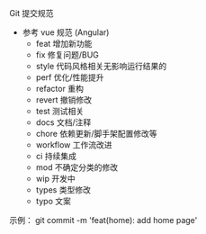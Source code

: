 Git 提交规范

- 参考 vue 规范 (Angular)
  - feat 增加新功能
  - fix 修复问题/BUG
  - style 代码风格相关无影响运行结果的
  - perf 优化/性能提升
  - refactor 重构
  - revert 撤销修改
  - test 测试相关
  - docs 文档/注释
  - chore 依赖更新/脚手架配置修改等
  - workflow 工作流改进
  - ci 持续集成
  - mod 不确定分类的修改
  - wip 开发中
  - types 类型修改
  - typo 文案

示例：
git commit -m 'feat(home): add home page'
